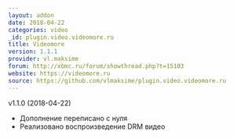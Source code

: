 ```yaml
---
layout: addon
date: 2018-04-22
categories: video
_id: plugin.video.videomore.ru
title: Videomore
version: 1.1.1
provider: vl.maksime
forum: http://xbmc.ru/forum/showthread.php?t=15103
website: https://videomore.ru
source: https://github.com/vlmaksime/plugin.video.videomore.ru
---
```

v1.1.0 (2018-04-22)
- Дополнение переписано с нуля
- Реализовано воспроизведение DRM видео